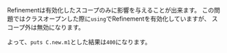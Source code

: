 Refinementは有効化したスコープのみに影響を与えることが出来ます。
この問題ではクラスオープンした際に`using`でRefinementを有効化していますが、
スコープ外は無効になります。

よって、`puts C.new.m1`とした結果は`400`になります。

